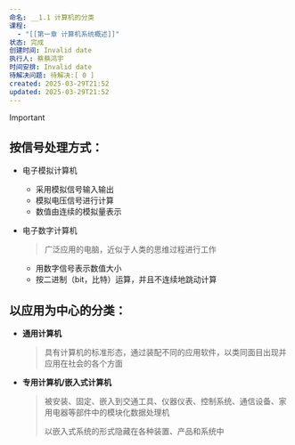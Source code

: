 ```yaml
---
命名: __1.1 计算机的分类
课程:
  - "[[第一章 计算机系统概述]]"
状态: 完成
创建时间: Invalid date
执行人: 蔡蔡鸿宇
时间安排: Invalid date
待解决问题: 待解决:[ 0 ]
created: 2025-03-29T21:52
updated: 2025-03-29T21:52
---
```

> [!important]

  

## **按信号处理方式**：

- 电子模拟计算机
    - 采用模拟信号输入输出
    - 模拟电压信号进行计算
    - 数值由连续的模拟量表示
- 电子数字计算机
    
    > 广泛应用的电脑，近似于人类的思维过程进行工作
    
    - 用数字信号表示数值大小
    - 按二进制（bit，比特）运算，并且不连续地跳动计算

## **以应用为中心的分类**：

- **通用计算机**
    
    > 具有计算机的标准形态，通过装配不同的应用软件，以类同面目出现并应用在社会的各个方面
    
- **专用计算机/嵌入式计算机**
    
    > 被安装、固定、嵌入到交通工具、仪器仪表、控制系统、通信设备、家用电器等部件中的模块化数据处理机
    > 
    > 以嵌入式系统的形式隐藏在各种装置、产品和系统中